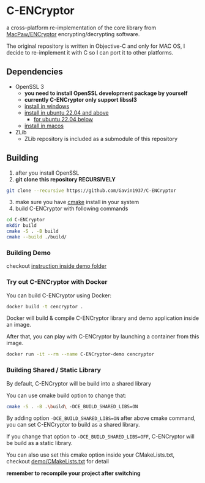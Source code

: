 
# C-ENCryptor

a cross-platform re-implementation of the core library from [MacPaw/ENCryptor](https://github.com/MacPaw/ENCryptor) encrypting/decrypting software.

The original repository is written in Objective-C and only for MAC OS, I decide to re-implement it with C so I can port it to other platforms.


## Dependencies

* OpenSSL 3
  * **you need to install OpenSSL development package by yourself**
  * **currently C-ENCryptor only support libssl3**
  * [install in windows](https://slproweb.com/products/Win32OpenSSL.html)
  * [install in ubuntu 22.04 and above](https://linuxhint.com/install-openssl-libraries-on-ubuntu/)
    * [for ubuntu 22.04 below](https://github.com/bkw777/mainline/wiki/Install-libssl3)
  * [install in macos](https://formulae.brew.sh/formula/openssl@3)
* ZLib
  * ZLib repository is included as a submodule of this repository


## Building

1. after you install OpenSSL
2. **git clone this repository RECURSIVELY**

```sh
git clone --recursive https://github.com/Gavin1937/C-ENCryptor
```

3. make sure you have [cmake](https://cmake.org/) install in your system
4. build C-ENCryptor with following commands

```sh
cd C-ENCryptor
mkdir build
cmake -S . -B build
cmake --build ./build/
```

### Building Demo

checkout [instruction inside demo folder](demo/README.md)

### Try out C-ENCryptor with Docker

You can build C-ENCryptor using Docker:

```sh
docker build -t cencryptor .
```

Docker will build & compile C-ENCryptor library and demo application inside an image.

After that, you can play with C-ENCryptor by launching a container from this image.

```sh
docker run -it --rm --name C-ENCryptor-demo cencryptor
```

### Building Shared / Static Library

By default, C-ENCryptor will be build into a shared library

You can use cmake build option to change that:

```sh
cmake -S . -B .\build\ -DCE_BUILD_SHARED_LIBS=ON
```

By adding option `-DCE_BUILD_SHARED_LIBS=ON` after above cmake command, you can set C-ENCryptor to build as a shared library.

If you change that option to `-DCE_BUILD_SHARED_LIBS=OFF`, C-ENCryptor will be build as a static library.

You can also use set this cmake option inside your CMakeLists.txt, checkout [demo/CMakeLists.txt](demo/CMakeLists.txt) for detail

**remember to recompile your project after switching**

